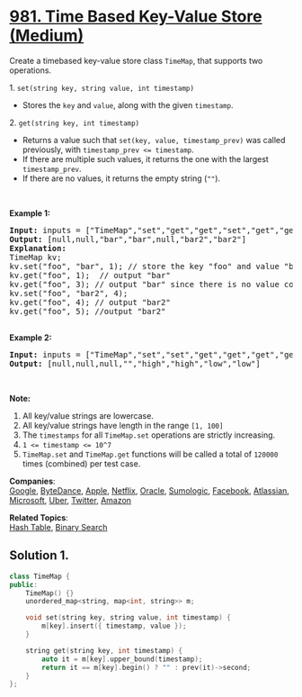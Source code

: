 # [981. Time Based Key-Value Store (Medium)](https://leetcode.com/problems/time-based-key-value-store/)

<p>Create a timebased key-value store class&nbsp;<code>TimeMap</code>, that supports two operations.</p>

<p>1. <code>set(string key, string value, int timestamp)</code></p>

<ul>
	<li>Stores the <code>key</code> and <code>value</code>, along with the given <code>timestamp</code>.</li>
</ul>

<p>2. <code>get(string key, int timestamp)</code></p>

<ul>
	<li>Returns a value such that <code>set(key, value, timestamp_prev)</code> was called previously, with <code>timestamp_prev &lt;= timestamp</code>.</li>
	<li>If there are multiple such values, it returns the one with the largest <code>timestamp_prev</code>.</li>
	<li>If there are no values, it returns the empty string (<code>""</code>).</li>
</ul>

<p>&nbsp;</p>

<div>
<p><strong>Example 1:</strong></p>

<pre><strong>Input: </strong>inputs = <span id="example-input-1-1">["TimeMap","set","get","get","set","get","get"]</span>, inputs = <span id="example-input-1-2">[[],["foo","bar",1],["foo",1],["foo",3],["foo","bar2",4],["foo",4],["foo",5]]</span>
<strong>Output: </strong><span id="example-output-1">[null,null,"bar","bar",null,"bar2","bar2"]</span>
<strong>Explanation: </strong><span id="example-output-1">&nbsp; 
TimeMap kv; &nbsp; 
kv.set("foo", "bar", 1); // store the key "foo" and value "bar" along with timestamp = 1 &nbsp; 
kv.get("foo", 1);  // output "bar" &nbsp; 
kv.get("foo", 3); // output "bar" since there is no value corresponding to foo at timestamp 3 and timestamp 2, then the only value is at timestamp 1 ie "bar" &nbsp; 
kv.set("foo", "bar2", 4); &nbsp; 
kv.get("foo", 4); // output "bar2" &nbsp; 
kv.get("foo", 5); //output "bar2" &nbsp; 
</span>
</pre>

<div>
<p><strong>Example 2:</strong></p>

<pre><strong>Input: </strong>inputs = <span id="example-input-2-1">["TimeMap","set","set","get","get","get","get","get"]</span>, inputs = <span id="example-input-2-2">[[],["love","high",10],["love","low",20],["love",5],["love",10],["love",15],["love",20],["love",25]]</span>
<strong>Output: </strong><span id="example-output-2">[null,null,null,"","high","high","low","low"]</span>
</pre>
</div>
</div>

<p>&nbsp;</p>

<p><strong>Note:</strong></p>

<ol>
	<li>All key/value strings are lowercase.</li>
	<li>All key/value strings have&nbsp;length in the range&nbsp;<code>[1, 100]</code></li>
	<li>The <code>timestamps</code> for all <code>TimeMap.set</code> operations are strictly increasing.</li>
	<li><code>1 &lt;= timestamp &lt;= 10^7</code></li>
	<li><code>TimeMap.set</code> and <code>TimeMap.get</code>&nbsp;functions will be called a total of <code>120000</code> times (combined) per test case.</li>
</ol>


**Companies**:  
[Google](https://leetcode.com/company/google), [ByteDance](https://leetcode.com/company/bytedance), [Apple](https://leetcode.com/company/apple), [Netflix](https://leetcode.com/company/netflix), [Oracle](https://leetcode.com/company/oracle), [Sumologic](https://leetcode.com/company/sumologic), [Facebook](https://leetcode.com/company/facebook), [Atlassian](https://leetcode.com/company/atlassian), [Microsoft](https://leetcode.com/company/microsoft), [Uber](https://leetcode.com/company/uber), [Twitter](https://leetcode.com/company/twitter), [Amazon](https://leetcode.com/company/amazon)

**Related Topics**:  
[Hash Table](https://leetcode.com/tag/hash-table/), [Binary Search](https://leetcode.com/tag/binary-search/)

## Solution 1.

```cpp
class TimeMap {
public:
    TimeMap() {}
    unordered_map<string, map<int, string>> m;

    void set(string key, string value, int timestamp) {
        m[key].insert({ timestamp, value });
    }

    string get(string key, int timestamp) {
        auto it = m[key].upper_bound(timestamp);
        return it == m[key].begin() ? "" : prev(it)->second;
    }
};
```
